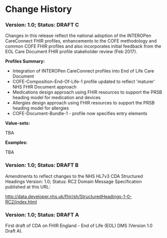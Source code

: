 # Change History #

### Version: 1.0; Status: DRAFT C #

Changes in this release reflect the national adoption of the INTEROPen CareConnect FHIR profiles, enhancements to the COFE methodology and common COFE FHIR profiles and also incorporates initial feedback from the EOL Care Document FHIR profile stakeholder review (Feb 2017).

**Profiles Summary:**

- Integration of INTEROPen CareConnect profiles into End of Life Care Document
- COFE-Composition-End-Of-Life-1 profile updated to reflect 'maturer' NHS FHIR Document approach
- Medications design approach using FHIR resources to support the PRSB heading model for medication and devices 
- Allergies design approach using FHIR resources to support the PRSB heading model for allergies 
- COFE-Document-Bundle-1 - profile now specifies entry elements

**Value-sets:**

TBA

**Examples:**

TBA

### Version: 1.0; Status: DRAFT B #

Amendments to reflect changes to the NHS HL7v3 CDA Structured Headings Version: 1.0; Status: RC2 Domain Message Specification published at this URL:

http://data.developer.nhs.uk/fhir/sh/StructuredHeadings-1-0-RC2/index.html



### Version: 1.0; Status: DRAFT A #

First draft of CDA on FHIR England - End of Life (EOL) DMS (Version 1.0 Draft A).






